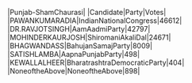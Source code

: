  
|Punjab-ShamChaurasi|
|Candidate|Party|Votes|
|PAWANKUMARADIA|IndianNationalCongress|46612|
|DR.RAVJOTSINGH|AamAadmiParty|42797|
|MOHINDERKAURJOSH|ShiromaniAkaliDal|24671|
|BHAGWANDASS|BahujanSamajParty|8009|
|SATISHLAMBA|AapnaPunjabParty|498|
|KEWALLALHEER|BharatrashtraDemocraticParty|404|
|NoneoftheAbove|NoneoftheAbove|898|

